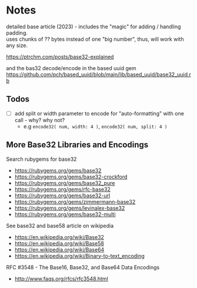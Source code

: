 # Notes

detailed base article (2023) - includes the "magic" for adding / handling padding.  
uses chunks of ?? bytes instead of one "big number", thus, will work with any size.

<https://ptrchm.com/posts/base32-explained>

and the bas32 decode/encode in the based uuid gem
<https://github.com/pch/based_uuid/blob/main/lib/based_uuid/base32_uuid.rb>



## Todos

- [ ]  add split or width parameter to encode for "auto-formatting" with one call - why? why not?
   - e.g `encode32( num, width: 4 )`, `encode32( num, split: 4 )`



## More Base32 Libraries and Encodings

Search rubygems for base32

- https://rubygems.org/gems/base32
- https://rubygems.org/gems/base32-crockford
- https://rubygems.org/gems/base32_pure
- https://rubygems.org/gems/rfc-base32
- https://rubygems.org/gems/base32-url
- https://rubygems.org/gems/zimmermann-base32
- https://rubygems.org/gems/levinalex-base32
- https://rubygems.org/gems/base32-multi

See base32 and base58 article on wikipedia

- https://en.wikipedia.org/wiki/Base32
- https://en.wikipedia.org/wiki/Base58
- https://en.wikipedia.org/wiki/Base64
- https://en.wikipedia.org/wiki/Binary-to-text_encoding

RFC #3548 - The Base16, Base32, and Base64 Data Encodings

- http://www.faqs.org/rfcs/rfc3548.html
